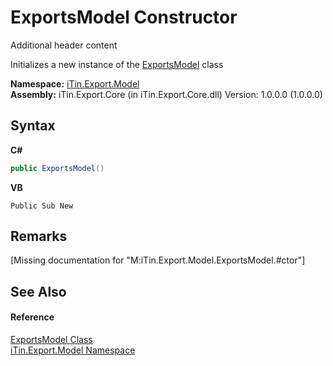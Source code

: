 # ExportsModel Constructor 
Additional header content 

Initializes a new instance of the <a href="T_iTin_Export_Model_ExportsModel">ExportsModel</a> class

**Namespace:**&nbsp;<a href="N_iTin_Export_Model">iTin.Export.Model</a><br />**Assembly:**&nbsp;iTin.Export.Core (in iTin.Export.Core.dll) Version: 1.0.0.0 (1.0.0.0)

## Syntax

**C#**<br />
``` C#
public ExportsModel()
```

**VB**<br />
``` VB
Public Sub New
```


## Remarks
\[Missing <remarks> documentation for "M:iTin.Export.Model.ExportsModel.#ctor"\]

## See Also


#### Reference
<a href="T_iTin_Export_Model_ExportsModel">ExportsModel Class</a><br /><a href="N_iTin_Export_Model">iTin.Export.Model Namespace</a><br />